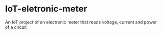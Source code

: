 # IoT-eletronic-meter
 An IoT project of an electronic meter that reads voltage, current and power of a circuit

